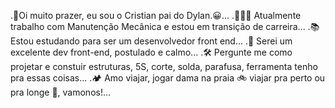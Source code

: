 .🌻Oi muito prazer, eu sou o Cristian pai do Dylan.😀...
.👷🏻‍♂️ Atualmente trabalho com Manutenção Mecânica e estou em transição de carreira...
.📚 Estou estudando para ser um desenvolvedor front end...
.🌵 Serei um excelente dev front-end, postulado e calmo...
.🛠️ Pergunte me como projetar e constuir estruturas, 5S, corte, solda, parafusa, ferramenta tenho pra essas coisas...
.🏕️ Amo viajar, jogar dama na praia 🚲 viajar pra perto ou pra longe 🚤, vamonos!...
